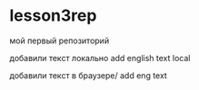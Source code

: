 ﻿# lesson3rep
мой первый репозиторий

добавили текст локально add english text local

добавили текст в браузере/ add eng text
